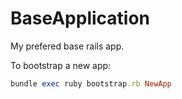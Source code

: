BaseApplication
======

My prefered base rails app.

To bootstrap a new app:

```ruby
bundle exec ruby bootstrap.rb NewApp
```
